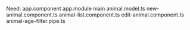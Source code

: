 Need:
app.component
app.module
main
animal.model.ts
new-animal.component.ts
animal-list.component.ts
edit-animal.component.ts
animal-age-filter.pipe.ts
